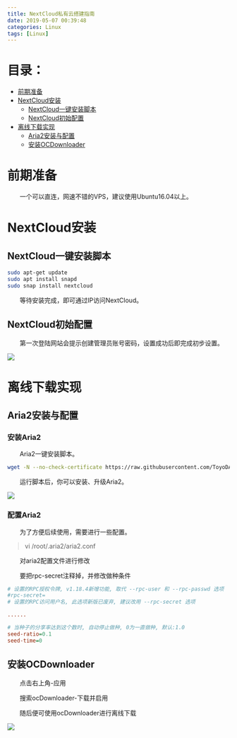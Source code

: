 ```yaml
---
title: NextCloud私有云搭建指南
date: 2019-05-07 00:39:48
categories: Linux
tags: [Linux]
---
```


# 目录：
* [前期准备](#前期准备)
* [NextCloud安装](#NextCloud安装)
    * [NextCloud一键安装脚本](#NextCloud一键安装脚本)
    * [NextCloud初始配置](#NextCloud初始配置)
* [离线下载实现](#离线下载实现)
    * [Aria2安装与配置](#Aria2安装与配置)
    * [安装OCDownloader](#安装OCDownloader)

# 前期准备

&emsp;&emsp;一个可以直连，网速不错的VPS，建议使用Ubuntu16.04以上。

# NextCloud安装

## NextCloud一键安装脚本
```bash
sudo apt-get update  
sudo apt install snapd  
sudo snap install nextcloud
```
&emsp;&emsp;等待安装完成，即可通过IP访问NextCloud。

## NextCloud初始配置

&emsp;&emsp;第一次登陆网站会提示创建管理员账号密码，设置成功后即完成初步设置。

![](https://pic.lufer.cc/images/2021/03/05/e4zjjP.png)

# 离线下载实现

## Aria2安装与配置

### 安装Aria2

&emsp;&emsp;Aria2一键安装脚本。
```bash
wget -N --no-check-certificate https://raw.githubusercontent.com/ToyoDAdoubi/doubi/master/aria2.sh && chmod +x aria2.sh && bash aria2.sh
```
&emsp;&emsp;运行脚本后，你可以安装、升级Aria2。

![](https://pic.lufer.cc/images/2021/03/05/e4zXct.png) 

### 配置Aria2

&emsp;&emsp;为了方便后续使用，需要进行一些配置。

>vi /root/.aria2/aria2.conf

&emsp;&emsp;对aria2配置文件进行修改

&emsp;&emsp;要把rpc-secret注释掉，并修改做种条件
```ini
# 设置的RPC授权令牌, v1.18.4新增功能, 取代 --rpc-user 和 --rpc-passwd 选项
#rpc-secret=
# 设置的RPC访问用户名, 此选项新版已废弃, 建议改用 --rpc-secret 选项

......

# 当种子的分享率达到这个数时, 自动停止做种, 0为一直做种, 默认:1.0
seed-ratio=0.1
seed-time=0

```
## 安装OCDownloader

&emsp;&emsp;点击右上角-应用

&emsp;&emsp;搜索ocDownloader-下载并启用

&emsp;&emsp;随后便可使用ocDownloader进行离线下载

![](https://pic.lufer.cc/images/2021/03/05/e4zhX6.png) 
